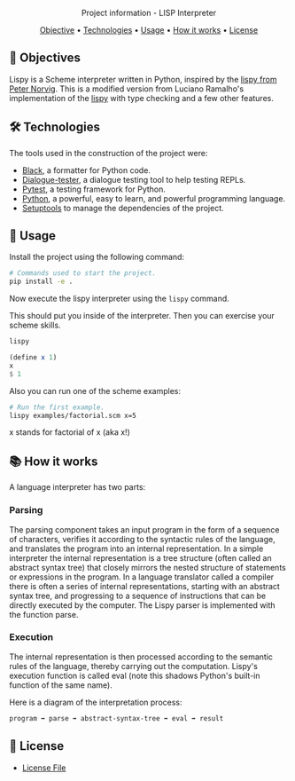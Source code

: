 <p align="center"> Project information - LISP Interpreter </p>

<p align="center">
  <a href="#objective">Objective</a> •
  <a href="#technologies">Technologies</a> •
  <a href="#usage">Usage</a> •
  <a href="howitworks">How it works</a> •
  <a href="#license">License</a>
</p>

<h2 id="objective" > 🎯 Objectives </h2>

Lispy is a Scheme interpreter written in Python, inspired by the [lispy from Peter Norvig](http://norvig.com/lispy.html). This is a modified version from Luciano Ramalho's implementation of the [lispy](https://github.com/ramalho/mylis.py) with type checking and a few other features.

<h2 id="technologies"> 🛠 Technologies </h2>

The tools used in the construction of the project were:

- [Black](https://black.readthedocs.io/en/stable/), a formatter for Python code.
- [Dialogue-tester](https://package.wiki/dialogue-tester), a dialogue testing tool to help testing REPLs.
- [Pytest](https://docs.pytest.org/en/latest/), a testing framework for Python.
- [Python](https://www.python.org/), a powerful, easy to learn, and powerful programming language.
- [Setuptools](https://setuptools.readthedocs.io/en/latest/setuptools.html) to manage the dependencies of the project.

<h2 id="usage" > 👷 Usage </h2>

Install the project using the following command:

```bash
# Commands used to start the project.
pip install -e .
```

Now execute the lispy interpreter using the `lispy` command.

This should put you inside of the interpreter. Then you can exercise your scheme skills.

```sh
lispy
```

```scheme
(define x 1)
x
$ 1
```

Also you can run one of the scheme examples:

```sh
# Run the first example.
lispy examples/factorial.scm x=5
```

x stands for factorial of x (aka x!)

<h2 id="howitworks" > 📚 How it works </h2>

A language interpreter has two parts:

<h3> Parsing </h3>

  The parsing component takes an input program in the form of a sequence of characters, verifies it according to the syntactic rules of the language, and translates the program into an internal representation. In a simple interpreter the internal representation is a tree structure (often called an abstract syntax tree) that closely mirrors the nested structure of statements or expressions in the program. In a language translator called a compiler there is often a series of internal representations, starting with an abstract syntax tree, and progressing to a sequence of instructions that can be directly executed by the computer. The Lispy parser is implemented with the function parse.

<h3> Execution </h3>

The internal representation is then processed according to the semantic rules of the language, thereby carrying out the computation. Lispy's execution function is called eval (note this shadows Python's built-in function of the same name).

Here is a diagram of the interpretation process:

```sh
program ➡ parse ➡ abstract-syntax-tree ➡ eval ➡ result
```

<h2 id="license"> 📝 License </h2>

- [License File](./LICENSE)
